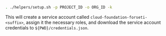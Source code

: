 ```bash
. ./helpers/setup.sh -p PROJECT_ID -o ORG_ID -k
```

This will create a service account called `cloud-foundation-forseti-<suffix>`,
assign it the necessary roles, and download the service account credentials to 
`${PWD}/credentials.json`.
